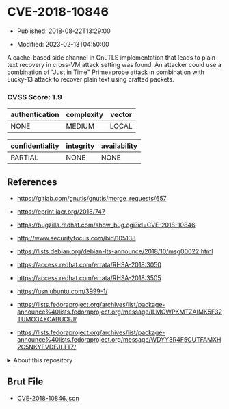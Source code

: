 # CVE-2018-10846

- Published: 2018-08-22T13:29:00

- Modified: 2023-02-13T04:50:00

A cache-based side channel in GnuTLS implementation that leads to plain text recovery in cross-VM attack setting was found. An attacker could use a combination of "Just in Time" Prime+probe attack in combination with Lucky-13 attack to recover plain text using crafted packets.

### CVSS Score: **1.9**

| authentication | complexity | vector |
| --- | --- | --- |
| NONE | MEDIUM | LOCAL |

| confidentiality | integrity | availability |
| --- | --- | --- |
| PARTIAL | NONE | NONE |

## References

* https://gitlab.com/gnutls/gnutls/merge_requests/657

* https://eprint.iacr.org/2018/747

* https://bugzilla.redhat.com/show_bug.cgi?id=CVE-2018-10846

* http://www.securityfocus.com/bid/105138

* https://lists.debian.org/debian-lts-announce/2018/10/msg00022.html

* https://access.redhat.com/errata/RHSA-2018:3050

* https://access.redhat.com/errata/RHSA-2018:3505

* https://usn.ubuntu.com/3999-1/

* https://lists.fedoraproject.org/archives/list/package-announce%40lists.fedoraproject.org/message/ILMOWPKMTZAIMK5F32TUMO34XCABUCFJ/

* https://lists.fedoraproject.org/archives/list/package-announce%40lists.fedoraproject.org/message/WDYY3R4F5CUTFAMXH2C5NKYFVDEJLTT7/

<details>
<summary>About this repository</summary> 

  This repository is part of the project [Live Hack CVE](https://github.com/Live-Hack-CVE). Main website can be found [www.live-hack.org](https://www.live-hack.org) 
  
  Made by [Sn0wAlice](https://github.com/Sn0wAlice) for the people that care about security and need to have a feed of the latest CVEs. Hope you enjoy it, don't forget to star the repo and follow me on [Twitter](https://twitter.com/Sn0wAlice) and [Github](https://github.com/Sn0wAlice). And that is my [personnal website](https://www.alice-snow.me/)

  - [Home Page](https://github.com/Live-Hack-CVE)
  - [Framework](https://github.com/Live-Hack-CVE/cve-framework)
  - [CVE database](https://github.com/Live-Hack-CVE/full_database)
  - [Changelog](https://github.com/Live-Hack-CVE/Changelog)
</details>

## Brut File

* [CVE-2018-10846.json](https://raw.githubusercontent.com/Live-Hack-CVE/full_database/main/cves/2018/CVE-2018-10846.json)

